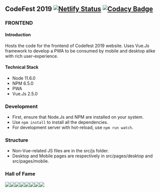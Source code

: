 ## CodeFest 2019 [![Netlify Status](https://api.netlify.com/api/v1/badges/f2526137-ea4e-4860-bdb7-957d7a76c0cc/deploy-status)](https://app.netlify.com/sites/codefest19/deploys) [![Codacy Badge](https://api.codacy.com/project/badge/Grade/1d35eebacf0d4bb7b99f03629a07a375)](https://www.codacy.com/gh/codefest-iit-bhu/codefest19?utm_source=github.com&amp;utm_medium=referral&amp;utm_content=codefest-iit-bhu/codefest19&amp;utm_campaign=Badge_Grade)

### FRONTEND

#### Introduction

Hosts the code for the frontend of Codefest 2019 website. Uses Vue.Js framework to develop a PWA to be consumed by mobile and desktop alike with rich user-experience.

#### Technical Stack

- Node 11.6.0
- NPM 6.5.0
- PWA
- Vue.Js 2.5.0

### Development

- First, ensure that Node.Js and NPM are installed on your system.
- Use `npm install` to install all the dependencies.
- For development server with hot-reload, use `npm run watch`.

### Structure

- Non-Vue-related JS files are in the src/js folder.
- Desktop and Mobile pages are respectively in src/pages/desktop and src/pages/mobile.

### Hall of Fame

[![](https://sourcerer.io/fame/shivanshs9/shivanshs9/codefest19/images/0)](https://sourcerer.io/fame/shivanshs9/shivanshs9/codefest19/links/0)[![](https://sourcerer.io/fame/shivanshs9/shivanshs9/codefest19/images/1)](https://sourcerer.io/fame/shivanshs9/shivanshs9/codefest19/links/1)[![](https://sourcerer.io/fame/shivanshs9/shivanshs9/codefest19/images/2)](https://sourcerer.io/fame/shivanshs9/shivanshs9/codefest19/links/2)[![](https://sourcerer.io/fame/shivanshs9/shivanshs9/codefest19/images/3)](https://sourcerer.io/fame/shivanshs9/shivanshs9/codefest19/links/3)[![](https://sourcerer.io/fame/shivanshs9/shivanshs9/codefest19/images/4)](https://sourcerer.io/fame/shivanshs9/shivanshs9/codefest19/links/4)[![](https://sourcerer.io/fame/shivanshs9/shivanshs9/codefest19/images/5)](https://sourcerer.io/fame/shivanshs9/shivanshs9/codefest19/links/5)[![](https://sourcerer.io/fame/shivanshs9/shivanshs9/codefest19/images/6)](https://sourcerer.io/fame/shivanshs9/shivanshs9/codefest19/links/6)[![](https://sourcerer.io/fame/shivanshs9/shivanshs9/codefest19/images/7)](https://sourcerer.io/fame/shivanshs9/shivanshs9/codefest19/links/7)

